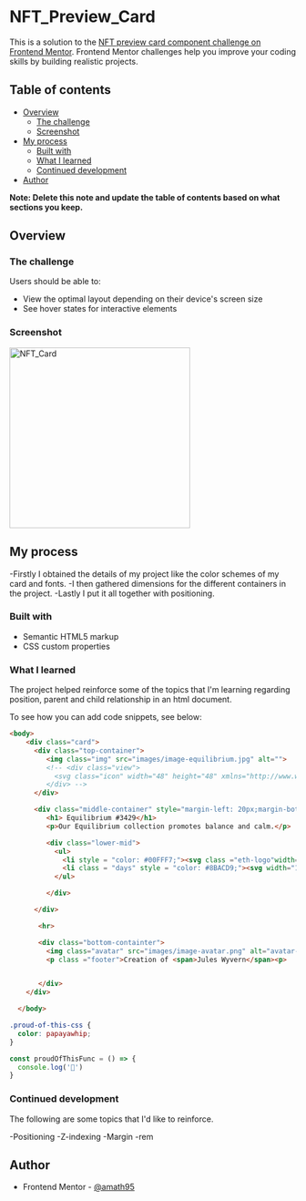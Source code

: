 # NFT_Preview_Card

This is a solution to the [NFT preview card component challenge on Frontend Mentor](https://www.frontendmentor.io/challenges/nft-preview-card-component-SbdUL_w0U). Frontend Mentor challenges help you improve your coding skills by building realistic projects. 

## Table of contents

- [Overview](#overview)
  - [The challenge](#the-challenge)
  - [Screenshot](#screenshot)
- [My process](#my-process)
  - [Built with](#built-with)
  - [What I learned](#what-i-learned)
  - [Continued development](#continued-development)
- [Author](#author)

**Note: Delete this note and update the table of contents based on what sections you keep.**

## Overview

### The challenge

Users should be able to:

- View the optimal layout depending on their device's screen size
- See hover states for interactive elements

### Screenshot

<img width="317" alt="NFT_Card" src="https://user-images.githubusercontent.com/24992697/157094705-53abacad-20eb-4a1c-9cc0-ec78b590f533.png">


## My process

-Firstly I obtained the details of my project like the color schemes of my card and fonts.
-I then gathered dimensions for the different containers in the project.
-Lastly I put it all together with positioning.

### Built with

- Semantic HTML5 markup
- CSS custom properties


### What I learned

The project helped reinforce some of the topics that I'm learning regarding position, parent and child relationship in an html document.

To see how you can add code snippets, see below:

```html
<body>
    <div class="card">
      <div class="top-container">
         <img class="img" src="images/image-equilibrium.jpg" alt="">
         <!-- <div class="view">
           <svg class="icon" width="48" height="48" xmlns="http://www.w3.org/2000/svg"><g fill="none" fill-rule="evenodd"><path d="M0 0h48v48H0z"/><path d="M24 9C14 9 5.46 15.22 2 24c3.46 8.78 12 15 22 15 10.01 0 18.54-6.22 22-15-3.46-8.78-11.99-15-22-15Zm0 25c-5.52 0-10-4.48-10-10s4.48-10 10-10 10 4.48 10 10-4.48 10-10 10Zm0-16c-3.31 0-6 2.69-6 6s2.69 6 6 6 6-2.69 6-6-2.69-6-6-6Z" fill="#FFF" fill-rule="nonzero"/></g></svg>
         </div> -->
      </div>

      <div class="middle-container" style="margin-left: 20px;margin-bottom: 10px;">
         <h1> Equilibrium #3429</h1>
         <p>Our Equilibrium collection promotes balance and calm.</p>

         <div class="lower-mid">
           <ul>
             <li style = "color: #00FFF7;"><svg class ="eth-logo"width="11" height="18" xmlns="http://www.w3.org/2000/svg"><path d="M11 10.216 5.5 18 0 10.216l5.5 3.263 5.5-3.262ZM5.5 0l5.496 9.169L5.5 12.43 0 9.17 5.5 0Z" fill="#00FFF8"/></svg> 0.041ETH</li>
             <li class = "days" style = "color: #8BACD9;"><svg width="17" height="17" xmlns="http://www.w3.org/2000/svg"><path d="M8.305 2.007a6.667 6.667 0 1 0 0 13.334 6.667 6.667 0 0 0 0-13.334Zm2.667 7.334H8.305a.667.667 0 0 1-.667-.667V6.007a.667.667 0 0 1 1.334 0v2h2a.667.667 0 0 1 0 1.334Z" fill="#8BACD9"/></svg> 3 days left</li>
           </ul>

         </div>

      </div>

       <hr>

       <div class="bottom-containter">
         <img class="avatar" src="images/image-avatar.png" alt="avatar-img">
         <p class ="footer">Creation of <span>Jules Wyvern</span><p>


       </div>
    </div>

  </body>
```
```css
.proud-of-this-css {
  color: papayawhip;
}
```
```js
const proudOfThisFunc = () => {
  console.log('🎉')
}
```


### Continued development

The following are some topics that I'd like to reinforce.

-Positioning
-Z-indexing
-Margin
-rem



## Author

- Frontend Mentor - [@amath95](https://www.frontendmentor.io/profile/@amath95)
